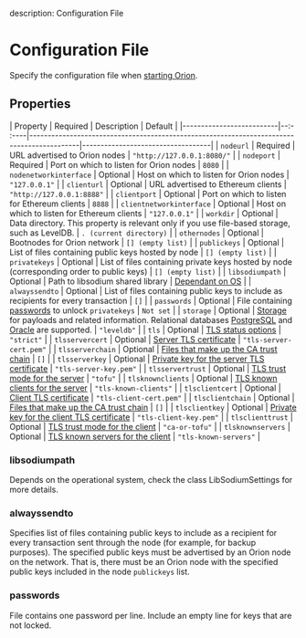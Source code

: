 description: Configuration File 
<!--- END of page meta data -->

# Configuration File 

Specify the configuration file when [starting Orion](../Reference/Orion-CLI-Syntax.md#configuration-file). 

## Properties 

| Property                 | Required | Description                                                                               | Default                           |
|--------------------------|--:- :----|-------------------------------------------------------------------------------------------|-----------------------------------|
| `nodeurl`                | Required | URL advertised to Orion nodes                                                             | `"http://127.0.0.1:8080/"`        |
| `nodeport`               | Required | Port on which to listen for Orion nodes                                                   | `8080`                            |
| `nodenetworkinterface`   | Optional | Host on which to listen for Orion nodes                                                   | `"127.0.0.1"`                     |
| `clienturl`              | Optional | URL advertised to Ethereum clients                                                        | `"http://127.0.0.1:8888"`         |
| `clientport`             | Optional | Port on which to listen for Ethereum clients                                              | `8888`                            |
| `clientnetworkinterface` | Optional | Host on which to listen for Ethereum clients                                              | `"127.0.0.1"`                     |
| `workdir`                | Optional | Data directory. This property is relevant only if you use file-based storage, such as        LevelDB.                                                                     | `. (current directory)`           |
| `othernodes`             | Optional | Bootnodes for Orion network                                                               | `[] (empty list)`                 |
| `publickeys`             | Optional | List of files containing public keys hosted by node                                       | `[] (empty list)`                 |
| `privatekeys`            | Optional | List of files containing private keys hosted by node (corresponding order to public keys) | `[] (empty list)`                 |
| `libsodiumpath`          | Optional | Path to libsodium shared library                                                          | [Dependant on OS](#libsodiumpath) |
| `alwayssendto`           | Optional | List of files containing public keys to include as recipients for every transaction       | `[]`                              |
| `passwords`              | Optional | File containing [passwords](#passwords) to unlock `privatekeys`                           | `Not set`                         |
| `storage`                | Optional | [Storage](#storage) for payloads and related information. Relational databases [PostgreSQL](../Tutorials/Using-PostgreSQL.md) and [Oracle](../Tutorials/Using-Oracle.md) are supported.                               | `"leveldb"`                       |
| `tls`                    | Optional | [TLS status options](../Tutorials/TLS.md)                                                              | `"strict"`                        |
| `tlsservercert`          | Optional | [Server TLS certificate](../Tutorials/TLS.md#tlsservercert)                                            | `"tls-server-cert.pem"`           |
| `tlsserverchain`         | Optional | [Files that make up the CA trust chain](../Tutorials/TLS.md#tlsserverchain)                            | `[]`                              |
| `tlsserverkey`           | Optional | [Private key for the server TLS certificate](../Tutorials/TLS.md#tlsserverkey)                         | `"tls-server-key.pem"`            |
| `tlsservertrust`         | Optional | [TLS trust mode for the server](../Tutorials/TLS.md#tlsservertrust)                                    | `"tofu"`                          |
| `tlsknownclients`        | Optional | [TLS known clients for the server](../Tutorials/TLS.md#tlsknownclients)                                | `"tls-known-clients"`             |
| `tlsclientcert`          | Optional | [Client TLS certificate](../Tutorials/TLS.md#tlsclientcert)                                            | `"tls-client-cert.pem"`           |
| `tlsclientchain`         | Optional | [Files that make up the CA trust chain](../Tutorials/TLS.md#tlsclientchain)                            | `[]`                              |
| `tlsclientkey`           | Optional | [Private key for the client TLS certificate](../Tutorials/TLS.md#tlsclientkey)                         | `"tls-client-key.pem"`            |
| `tlsclienttrust`         | Optional | [TLS trust mode for the client](../Tutorials/TLS.md#tlsclienttrust)                                    | `"ca-or-tofu"`                    |
| `tlsknownservers`        | Optional | [TLS known servers for the client](../Tutorials/TLS.md#tlsknownservers)                                | `"tls-known-servers"`             |

### libsodiumpath

Depends on the operational system, check the class LibSodiumSettings for more details. 

### alwayssendto

Specifies list of files containing public keys to include as a recipient for every transaction sent
through the node (for example, for backup purposes). The specified public keys must be advertised by an 
Orion node on the network. That is, there must be an Orion node with the specified public keys included in the node
`publickeys` list. 

### passwords

File contains one password per line. Include an empty line for keys that are not locked. 



